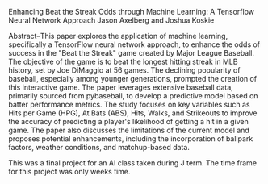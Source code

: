 Enhancing Beat the Streak Odds through Machine Learning: A Tensorflow Neural Network Approach
Jason Axelberg and Joshua Koskie

Abstract–This paper explores the application of machine learning, specifically a TensorFlow neural network approach, 
to enhance the odds of success in the "Beat the Streak" game created by Major League Baseball. The objective of the game 
is to beat the longest hitting streak in MLB history, set by Joe DiMaggio at 56 games. The declining popularity of baseball,
especially among younger generations, prompted the creation of this interactive game. The paper leverages extensive baseball data,
primarily sourced from pybaseball, to develop a predictive model based on batter performance metrics. The study focuses on key variables such as Hits per Game (HPG),
At Bats (ABS), Hits, Walks, and Strikeouts to improve the accuracy of predicting a player's likelihood of getting a hit in a given game.
The paper also discusses the limitations of the current model and proposes potential enhancements, including the incorporation of ballpark factors, weather conditions, and matchup-based data.

This was a final project for an AI class taken during J term. The time frame for this project was only weeks time. 
